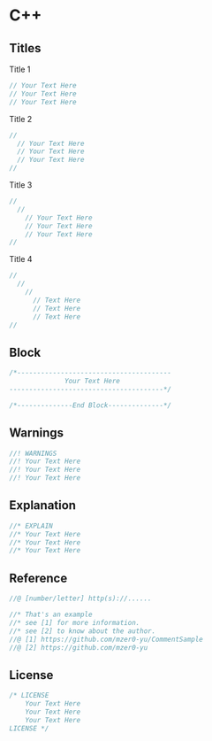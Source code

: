 # C++
## Titles
Title 1
```cpp
// Your Text Here
// Your Text Here
// Your Text Here
```
Title 2
```cpp
//
  // Your Text Here
  // Your Text Here
  // Your Text Here
//
```
Title 3
```cpp
//
  //
    // Your Text Here
    // Your Text Here
    // Your Text Here
//
```
Title 4
```cpp
//
  //
    //
      // Text Here
      // Text Here
      // Text Here
//
```
## Block
```cpp
/*---------------------------------------
              Your Text Here
---------------------------------------*/

/*--------------End Block--------------*/
```
## Warnings
```cpp
//! WARNINGS
//! Your Text Here
//! Your Text Here
//! Your Text Here
```
## Explanation
```cpp
//* EXPLAIN
//* Your Text Here
//* Your Text Here
//* Your Text Here
```
## Reference
```cpp
//@ [number/letter] http(s)://......

//* That's an example
//* see [1] for more information.
//* see [2] to know about the author.
//@ [1] https://github.com/mzer0-yu/CommentSample
//@ [2] https://github.com/mzer0-yu
```
## License
```cpp
/* LICENSE
    Your Text Here
    Your Text Here
    Your Text Here
LICENSE */
```
